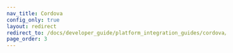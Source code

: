 ```yaml
---
nav_title: Cordova
config_only: true
layout: redirect
redirect_to: /docs/developer_guide/platform_integration_guides/cordova/initial_sdk_setup/android/
page_order: 3
---
```


